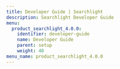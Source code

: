 ```yaml
---
title: Developer Guide | Searchlight
description: Searchlight Developer Guide
menu:
  product_searchlight_4.0.0:
    identifier: developer-guide
    name: Developer Guide
    parent: setup
    weight: 40
menu_name: product_searchlight_4.0.0
---
```

